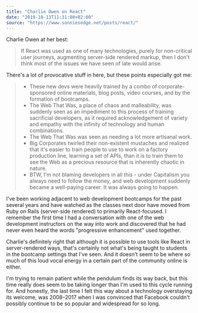 ```yaml
---
title: "Charlie Owen on React"
date: "2019-10-13T11:31:00+02:00"
source: "https://www.sonniesedge.net/posts/react/"
---
```


Charlie Owen at her best:

> If React was used as one of many technologies, purely for non-critical user journeys, augmenting server-side rendered markup, then I don't think most of the issues we have seen of late would arise.

There's a lot of provocative stuff in here, but these points especially got me:

> - These new devs were heavily trained by a combo of corporate-sponsored online materials, blog posts, video courses, and by the formation of bootcamps.
> - The Web That Was, a place of chaos and malleability, was suddenly seen as an impediment to this process of training sacrificial developers, as it required acknowledgement of variety and empathy with the infinity of technology and human combinations.
> - The Web That Was was seen as needing a lot more artisanal work.
> - Big Corporates twirled their non-existent mustaches and realized that it's easier to train people to use to work on a factory production line, learning a set of APIs, than it is to train them to see the Web as a precious resource that is inherently chaotic in nature.
> - BTW, I'm not blaming developers in all this - under Capitalism you always need to follow the money, and web development suddenly became a well-paying career. It was always going to happen.

I've been working adjacent to web development bootcamps for the past several years and have watched as the classes next door have moved from Ruby on Rails (server-side rendered) to primarily React-focused. I remember the first time I had a conversation with one of the web development instructors on the way into work and discovered that he had never even heard the words "progressive enhancement" used together.

Charlie's definitely right that although it is possible to use tools like React in server-rendered ways, that's certainly not what's being taught to students in the bootcamp settings that I've seen. And it doesn't seem to be where so much of this loud vocal energy in a certain part of the community online is either.

I'm trying to remain patient while the pendulum finds its way back, but this time really does seem to be taking longer than I'm used to this cycle running for. And honestly, the last time I felt this way about a technology overstaying its welcome, was 2008–2017 when I was convinced that Facebook couldn't possibly continue to be so popular and widespread for so long.
